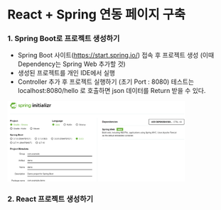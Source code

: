# React + Spring 연동 페이지 구축

### 1. Spring Boot로 프로젝트 생성하기  
- Spring Boot 사이트(https://start.spring.io/) 접속 후 프로젝트 생성 (이때 Dependency는 Spring Web 추가할 것)
- 생성된 프로젝트를 개인 IDE에서 실행
- Controller 추가 후 프로젝트 실행하기 (초기 Port : 8080) 테스트는 localhost:8080/hello 로 호출하면 json 데이터를 Return 받을 수 있다.  
<img src="./scan/spring initializr.png"  width="400" >  

### 2. React 프로젝트 생성하기